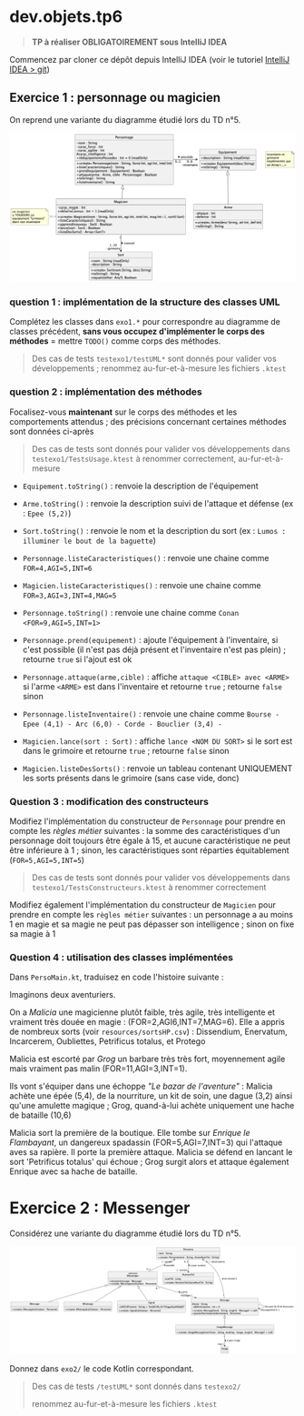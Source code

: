 # dev.objets.tp6

> **TP à réaliser OBLIGATOIREMENT sous IntelliJ IDEA**

Commencez par cloner ce dépôt depuis IntelliJ IDEA
(voir le
tutoriel [IntelliJ IDEA > git](https://gitlab.univ-nantes.fr/iut.info1.dev.objets/2024-2025/dev.objets.tutoriel.intellij.idea/-/blob/main/tuto/git.md))


## Exercice 1 : personnage ou magicien

On reprend une variante du diagramme étudié lors du TD n°5.

![fig personnages](uml/personnages.png)


### question 1 : implémentation de la structure des classes UML 

Complétez les classes dans `exo1.*` pour correspondre au diagramme de classes précédent, 
**sans vous occupez d'implémenter le corps des méthodes** = mettre `TODO()` comme corps des méthodes.

> Des cas de tests `testexo1/testUML*` sont donnés pour valider vos développements ; 
> renommez au-fur-et-à-mesure les fichiers `.ktest`

### question 2 : implémentation des méthodes

Focalisez-vous **maintenant** sur le corps des méthodes et les comportements attendus ; des précisions concernant
   certaines méthodes sont données ci-après

> Des cas de tests sont donnés pour valider vos développements dans `testexo1/TestsUsage.ktest` 
> à renommer correctement, au-fur-et-à-mesure

- `Equipement.toString()` : renvoie la description de l'équipement

- `Arme.toString()` : renvoie la description suivi de l'attaque et défense (ex : `Epee (5,2)`)

- `Sort.toString()` : renvoie le nom et la description du sort (ex : `Lumos : illuminer le bout de la baguette`)

- `Personnage.listeCaracteristiques()` : renvoie une chaine comme `FOR=4,AGI=5,INT=6`

- `Magicien.listeCaracteristiques()` : renvoie une chaine comme `FOR=3,AGI=3,INT=4,MAG=5`

- `Personnage.toString()` : renvoie une chaine comme `Conan <FOR=9,AGI=5,INT=1>`

- `Personnage.prend(equipement)`  : ajoute l'équipement à l'inventaire, si c'est possible (il n'est pas déjà présent et l'inventaire n'est pas plein) ; retourne `true` si l'ajout est ok

- `Personnage.attaque(arme,cible)` : affiche `attaque <CIBLE> avec <ARME>` si l'arme `<ARME>` est dans l'inventaire et retourne `true` ; retourne  `false` sinon

- `Personnage.listeInventaire()` : renvoie une chaine comme `Bourse - Epee (4,1) - Arc (6,0) - Corde - Bouclier (3,4) - `

- `Magicien.lance(sort : Sort)` : affiche `lance <NOM DU SORT>` si le sort est dans le grimoire et retourne  `true` ; retourne  `false` sinon

- `Magicien.listeDesSorts()` : renvoie un tableau contenant UNIQUEMENT les sorts présents dans le grimoire (sans case vide, donc)


### Question 3 : modification des constructeurs 

Modifiez l'implémentation du constructeur de `Personnage`
pour prendre en compte les _règles métier_ suivantes :
la somme des caractéristiques d'un personnage
doit toujours être égale à 15, et aucune caractéristique ne peut être
inférieure à 1 ; sinon,
les caractéristiques sont réparties équitablement (`FOR=5,AGI=5,INT=5`)

> Des cas de tests sont donnés pour valider vos développements dans `testexo1/TestsConstructeurs.ktest` à renommer correctement

Modifiez également l'implémentation du constructeur de `Magicien`
pour prendre en compte les `règles métier` suivantes : un personnage
a au moins 1 en magie et sa magie ne peut pas dépasser son intelligence
; sinon on fixe sa magie à 1


### Question 4 : utilisation des classes implémentées 

Dans `PersoMain.kt`, traduisez en code l'histoire suivante :

Imaginons deux aventuriers.

On a _Malicia_ une magicienne plutôt faible, très agile, très intelligente et vraiment très douée en magie :
(FOR=2,AGI6,INT=7,MAG=6). Elle a appris de nombreux sorts (voir `resources/sortsHP.csv`) : Dissendium, Enervatum,
Incarcerem, Oubliettes, Petrificus totalus, et Protego

Malicia est escorté par _Grog_ un barbare très très fort, 
moyennement agile mais vraiment pas malin (FOR=11,AGI=3,INT=1).

Ils vont s'équiper dans une échoppe _"Le bazar de l'aventure"_ : Malicia achète une épée (5,4), de la nourriture, un kit de soin, une dague (3,2) ainsi
qu'une amulette magique ; Grog, quand-à-lui achète uniquement une hache de bataille (10,6)

Malicia sort la première de la boutique. Elle tombe sur _Enrique le Flambayant_, 
un dangereux spadassin (FOR=5,AGI=7,INT=3) qui l'attaque aves sa rapière. 
Il porte la première attaque. Malicia se défend en lancant le sort
'Petrificus totalus' qui échoue ; 
Grog surgit alors et attaque également Enrique avec
sa hache de bataille.

# Exercice 2 : Messenger  

 Considérez une variante du diagramme étudié lors du TD n°5.

![fig messenger](uml/messengers.png)

Donnez dans `exo2/` le code Kotlin correspondant.

> Des cas de tests `/testUML*` sont donnés dans `testexo2/` 
> 
> renommez au-fur-et-à-mesure les fichiers `.ktest`
